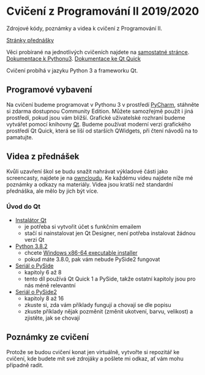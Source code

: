 # Cvičení z Programování II 2019/2020

Zdrojové kódy, poznámky a videa k cvičení z Programování II.

[Stránky přednášky](http://web.natur.cuni.cz/~bayertom/index.php/9-teaching/11-programovani-ii)


Věci probírané na jednotlivých cvičeních najdete na [samostatné stránce](prubeh.md).
[Dokumentace k Pythonu3](https://docs.python.org/3/).
[Dokumentace ke Qt Quick](https://doc.qt.io/qt-5/qtquick-index.html)

Cvičení probíhá v jazyku Python 3 a frameworku Qt.


## Programové vybavení
Na cvičení budeme programovat v Pythonu 3 v prostředí
[PyCharm](https://www.jetbrains.com/pycharm/), stáhněte si zdarma dostupnou
Community Edition. Můžete samozřejmě použít i jiná prostředí, pokud jsou vám
bližší.  Grafické uživatelské rozhraní budeme vytvářet pomocí knihovny
[Qt](https://www.qt.io/). Budeme používat moderní verzi grafického prostředí Qt
Quick, která se liší od starších QWidgets, při čtení návodů na to pamatujte. 

## Videa z přednášek
Kvůli uzavření škol se budu snažit nahrávat výkladové části jako screencasty,
najdete je na [owncloudu](https://owncloud.cesnet.cz/index.php/s/BtA9snLENKXfOpL).
Ke každému videu najdete níže mé poznámky a odkazy na materiály. Videa jsou
kratší než standardní přednáška, ale mělo by jich být více.

### Úvod do Qt
 - [Instalátor Qt](https://www.qt.io/download-qt-installer)
     - je potřeba si vytvořit účet s funkčním emailem
     - stačí si nainstalovat jen Qt Designer, není potřeba instalovat žádnou
       verzi Qt
 - [Python 3.8.2](https://www.python.org/downloads/release/python-382/)
     - chcete [Windows x86-64 executable installer](https://www.python.org/ftp/python/3.8.2/python-3.8.2-amd64.exe)
     - pokud máte 3.8.0, pak vám nebude PySide2 fungovat
 - [Seriál o PySide](https://www.root.cz/clanky/jazyk-qml-qt-modeling-language-a-pyside/)
     - kapitoly 6 až 8
     - tento díl používá Qt Quick 1 a PySide, takže ostatní kapitoly jsou pro
       nás méně relevantní
 - [Seriál o PySide2](https://www.root.cz/clanky/jazyk-qml-qt-modeling-language-a-pyside-2/)
     - kapitoly 8 až 16
     - zkuste si, zda vám příklady fungují a chovají se dle popisu
     - zkuste příklady nějak pozměnit (změnit ukotvení, barvu, velikost) a
       zjistěte, jak se chovají


## Poznámky ze cvičení
Protože se budou cvičení konat jen virtuálně, vytvořte si repozitář ke cvičení,
kde budete mít své zdrojáky a pošlete mi odkaz, ať vám mohu případně radit.  
